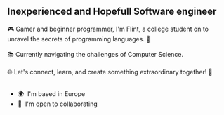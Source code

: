 Inexperienced and Hopefull Software engineer
-------------------------

🎮 Gamer and beginner programmer, I'm Flint, a college student on to unravel the secrets of programming languages. 🚀 <br><br>
📚 Currently navigating the challenges of Computer Science. <br><br> 
🌐 Let's connect, learn, and create something extraordinary together! 🌟 <br><br>

* 🌍  I'm based in Europe
* 🤝  I'm open to collaborating

